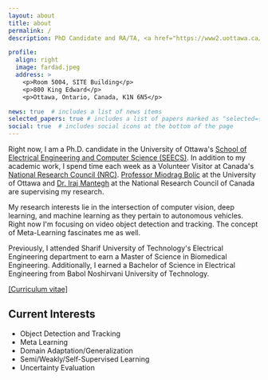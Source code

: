 ```yaml
---
layout: about
title: about
permalink: /
description: PhD Candidate and RA/TA, <a href="https://www2.uottawa.ca/en" target="_blank">University of Ottawa</a>

profile:
  align: right
  image: fardad.jpeg
  address: >
    <p>Room 5004, SITE Building</p>
    <p>800 King Edward</p>
    <p>Ottawa, Ontario, Canada, K1N 6N5</p>

news: true  # includes a list of news items
selected_papers: true # includes a list of papers marked as "selected={true}"
social: true  # includes social icons at the bottom of the page
---
```


Right now, I am a Ph.D. candidate in the University of Ottawa's <a href="https://engineering.uottawa.ca/school-EECS" target="_blank">School of Electrical Engineering and Computer Science (SEECS)</a>. In addition to my academic work, I spend time each week as a Volunteer Visitor at Canada's <a href="https://nrc.canada.ca/en" target="_blank">National Research Council (NRC)</a>. <a href="https://engineering.uottawa.ca/people/bolic-miodrag" target="_blank">Professor Miodrag Bolic</a> at the University of Ottawa and <a href="http://www.linkedin.com/in/iraj-mantegh" target="_blank">Dr. Iraj Mantegh</a> at the National Research Council of Canada are supervising my research.

My research interests lie in the intersection of computer vision, deep learning, and machine learning as they pertain to autonomous vehicles. Right now I'm focusing on video object detection and tracking. The concept of Meta-Learning fascinates me as well.

Previously, I attended Sharif University of Technology's Electrical Engineering department to earn a Master of Science in Biomedical Engineering. Additionally, I earned a Bachelor of Science in Electrical Engineering from Babol Noshirvani University of Technology.

<a href="assets/Fardad_Dadboud_Resume_20-11-2022-18-18-06.pdf" target="_blank">\[Curriculum vitae\]</a>


Current Interests
----

- Object Detection and Tracking
- Meta Learning
- Domain Adaptation/Generalization
- Semi/Weakly/Self-Supervised Learning
- Uncertainty Evaluation
